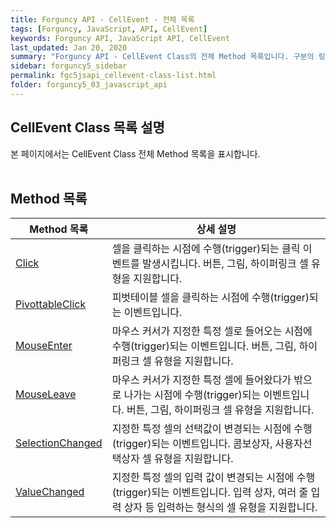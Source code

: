 ```yaml
---
title: Forguncy API - CellEvent - 전체 목록
tags: [Forguncy, JavaScript, API, CellEvent]
keywords: Forguncy API, JavaScript API, CellEvent
last_updated: Jan 20, 2020
summary: "Forguncy API - CellEvent Class의 전체 Method 목록입니다. 구분의 링크를 클릭하시면 세부 페이지 내용을 보실 수 있습니다."
sidebar: forguncy5_sidebar
permalink: fgc5jsapi_cellevent-class-list.html
folder: forguncy5_03_javascript_api
---
```


## CellEvent Class 목록 설명
본 페이지에서는 CellEvent Class 전체 Method 목록을 표시합니다.
<br /><br />

## Method 목록

| Method 목록 | 상세 설명 |
| --- | --- |
| [Click](fgc5jsapi_cellevent-class-click.html) | 셀을 클릭하는 시점에 수행(trigger)되는 클릭 이벤트를 발생시킵니다. 버튼, 그림, 하이퍼링크 셀 유형을 지원합니다. |
| [PivottableClick](fgc5jsapi_cellevent-class-pivottableclick.html) | 피벗테이블 셀을 클릭하는 시점에 수행(trigger)되는 이벤트입니다. |
| [MouseEnter](fgc5jsapi_cellevent-class-mouseenter.html) | 마우스 커서가 지정한 특정 셀로 들어오는 시점에 수행(trigger)되는 이벤트입니다. 버튼, 그림, 하이퍼링크 셀 유형을 지원합니다. |
| [MouseLeave](fgc5jsapi_cellevent-class-mouseleave.html) | 마우스 커서가 지정한 특정 셀에 들어왔다가 밖으로 나가는 시점에 수행(trigger)되는 이벤트입니다. 버튼, 그림, 하이퍼링크 셀 유형을 지원합니다. |
| [SelectionChanged](fgc5jsapi_cellevent-class-selectionchanged.html) | 지정한 특정 셀의 선택값이 변경되는 시점에 수행(trigger)되는 이벤트입니다. 콤보상자, 사용자선택상자 셀 유형을 지원합니다. |
| [ValueChanged](fgc5jsapi_cellevent-class-valuechanged.html) | 지정한 특정 셀의 입력 값이 변경되는 시점에 수행(trigger)되는 이벤트입니다. 입력 상자, 여러 줄 입력 상자 등 입력하는 형식의 셀 유형을 지원합니다. |

<br /><br />